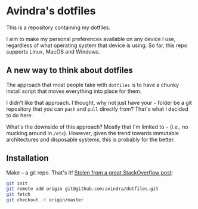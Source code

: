 # Avindra's dotfiles

This is a repository containing my dotfiles.

I aim to make my personal preferences available on any device I use, regardless of what operating system that device is using. So far, this repo supports Linux, MacOS and Windows.

## A new way to think about dotfiles

The approach that most people take with `dotfiles` is to have a chunky install script that moves everything into place for them.

I didn't like that approach. I thought, why not just have your `~` folder be a git repository that you can `push` and `pull` directly from? That's what I decided to do here.

What's the downside of this approach? Mostly that I'm limited to `~` (i.e., no mucking around in `/etc`). However, given the trend towards immutable architectures and disposable systems, this is probably for the better.

## Installation

Make `~` a git repo. That's it! [Stolen from a great StackOverflow post](http://stackoverflow.com/a/18999726/270302):

```bash
git init
git remote add origin git@github.com:avindra/dotfiles.git
git fetch
git checkout -t origin/master
```
